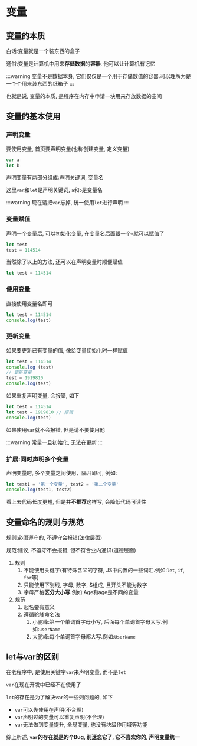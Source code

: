 # 变量

## 变量的本质

白话:变量就是一个装东西的盒子

通俗:变量是计算机中用来**存储数据**的**容器**, 他可以让计算机有记忆

:::warning
变量不是数据本身, 它们仅仅是一个用于存储数值的容器.可以理解为是一个个用来装东西的纸箱子
:::

也就是说, 变量的本质, 是程序在内存中申请一块用来存放数据的空间

## 变量的基本使用

### 声明变量

要使用变量, 首页要声明变量(也称创建变量, 定义变量)

```js
var a
let b
```

声明变量有两部分组成:声明关键词, 变量名

这里`var`和`let`是声明关键词, `a`和`b`是变量名

:::warning
现在请把`var`忘掉, 统一使用`let`进行声明
:::

### 变量赋值

声明一个变量后, 可以初始化变量, 在变量名后面跟一个`=`就可以赋值了

```js
let test
test = 114514
```

当然除了以上的方法, 还可以在声明变量时顺便赋值

```js
let test = 114514
```

### 使用变量

直接使用变量名即可

```js
let test = 114514
console.log(test)
```

### 更新变量

如果要更新已有变量的值, 像给变量初始化时一样赋值

```js
let test = 114514
console.log (test)
// 更新变量
test = 1919810
console.log(test)
```

如果重复声明变量, 会报错, 如下

```js
let test = 114514
let test = 1919810 // 报错
console.log(test)
```

如果使用`var`就不会报错, 但是请不要使用他

:::warning
常量一旦初始化, 无法在更新
:::

### 扩展:同时声明多个变量

声明变量时, 多个变量之间使用`, `隔开即可, 例如:

```js
let test1 = '第一个变量', test2 = '第二个变量'
console.log(test1, test2)
```

看上去代码长度更短, 但是并**不推荐**这样写, 会降低代码可读性

## 变量命名的规则与规范

规则:必须遵守的, 不遵守会报错(法律层面)

规范:建议, 不遵守不会报错, 但不符合业内通识(道德层面)

1. 规则
   1. 不能使用关键字(有特殊含义的字符, JS中内置的一些词汇.例如:`let`,  `if`,  `for`等)
   2. 只能使用下划线, 字母, 数字, $组成, 且开头不能为数字
   3. 字母严格**区分大小写**.例如:Age和age是不同的变量
2. 规范
   1. 起名要有意义
   2. 遵循驼峰命名法
      1. 小驼峰:第一个单词首字母小写, 后面每个单词首字母大写.例如:`userName`
      2. 大驼峰:每个单词首字母都大写.例如:`UserName`

## let与var的区别

在老程序中, 是使用关键字`var`来声明变量, 而不是`let`

`var`在现在开发中已经不在使用了

`let`的存在是为了解决`var`的一些列问题的, 如下

* `var`可以先使用在声明(不合理)
* `var`声明过的变量可以重复声明(不合理)
* `var`无法做到变量提升, 全局变量, 也没有块级作用域等功能

综上所述, **`var`的存在就是的个Bug, 别迷恋它了, 它不喜欢你的, 声明变量统一**

